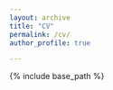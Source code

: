 ```yaml
---
layout: archive
title: "CV"
permalink: /cv/
author_profile: true

---
```


{% include base_path %}

